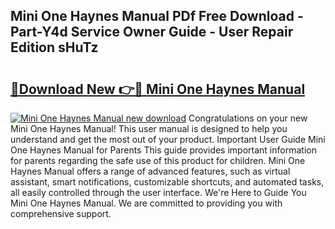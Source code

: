 ## Mini One Haynes Manual PDf Free Download - Part-Y4d Service Owner Guide - User Repair Edition sHuTz

# <h2><a href="http://cf16305.oget.top/?id=Mini+One+Haynes+Manual">🔗Download New 👉🔴 Mini One Haynes Manual</a></h2>

[![Mini One Haynes Manual new download](https://i.imgur.com/5g1atiW.png)](http://cf16305.oget.top/?id=Mini+One+Haynes+Manual)
Congratulations on your new Mini One Haynes Manual! This user manual is designed to help you understand and get the most out of your product. Important User Guide Mini One Haynes Manual for Parents This guide provides important information for parents regarding the safe use of this product for children. Mini One Haynes Manual offers a range of advanced features, such as virtual assistant, smart notifications, customizable shortcuts, and automated tasks, all easily controlled through the user interface. We're Here to Guide You Mini One Haynes Manual. We are committed to providing you with comprehensive support.
